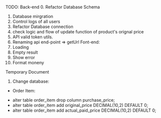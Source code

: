 TODO:
Back-end
0. Refactor Database Schema
1. Database mirgration
2. Control logs of all users
3. Refactor Database connection
4. check logic and flow of update function of product's orignal price
5. API valid token utils.
6. Renaming api end-point => get<FunctionName>Url
Font-end:
1. Loading
2. Empty result
3. Show error
4. Format moneny


Temporary Document

1. Change database:
 - Order Item:
  + alter table order_item drop column purchase_price;
  + alter table order_item add original_price DECIMAL(10,2) DEFAULT 0;
  + alter table order_item add actual_paid_price DECIMAL(10,2) DEFAULT 0;